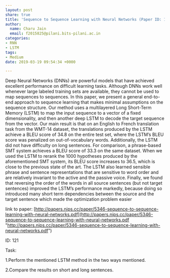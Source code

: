 ```yaml
---
layout: post
share: true
title: 'Sequence to Sequence Learning with Neural Networks (Paper ID: 121)'
author:
  name: Charu Jain
  email: f2015825@pilani.bits-pilani.ac.in
categories:
- RNN
- LSTM
tags:
- Medium
date: 2019-03-19 09:54:34 +0000

---
```

Deep Neural Networks (DNNs) are powerful models that have achieved excellent performance on difficult learning tasks. Although DNNs work well whenever large labeled training sets are available, they cannot be used to map sequences to sequences. In this paper, we present a general end-to-end approach to sequence learning that makes minimal assumptions on the sequence structure. Our method uses a multilayered Long Short-Term Memory (LSTM) to map the input sequence to a vector of a fixed dimensionality, and then another deep LSTM to decode the target sequence from the vector. Our main result is that on an English to French translation task from the WMT-14 dataset, the translations produced by the LSTM achieve a BLEU score of 34.8 on the entire test set, where the LSTM’s BLEU score was penalized on out-of-vocabulary words. Additionally, the LSTM did not have difficulty on long sentences. For comparison, a phrase-based SMT system achieves a BLEU score of 33.3 on the same dataset. When we used the LSTM to rerank the 1000 hypotheses produced by the aforementioned SMT system, its BLEU score increases to 36.5, which is close to the previous state of the art. The LSTM also learned sensible phrase and sentence representations that are sensitive to word order and are relatively invariant to the active and the passive voice. Finally, we found that reversing the order of the words in all source sentences (but not target sentences) improved the LSTM’s performance markedly, because doing so introduced many short term dependencies between the source and the target sentence which made the optimization problem easier

link to paper: [http://papers.nips.cc/paper/5346-sequence-to-sequence-learning-with-neural-networks.pdf](http://papers.nips.cc/paper/5346-sequence-to-sequence-learning-with-neural-networks.pdf "http://papers.nips.cc/paper/5346-sequence-to-sequence-learning-with-neural-networks.pdf")

ID: 121

Task:

1\.Perform the mentioned LSTM  method in the two ways mentioned.

2\.Compare the results on short and long sentences.
